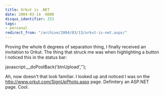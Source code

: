 ```yaml
---
title: Orkut is .NET
date: 2004-03-14 -0800
disqus_identifier: 253
tags:
- personal
redirect_from: "/archive/2004/03/13/orkut-is-net.aspx/"
---
```


Proving the whole 6 degrees of separation thing, I finally received an
invitation to Orkut. The thing that struck me was when highlighting a
button I noticed this in the status bar:

javascript:\_\_doPostBack('btnUpload','');

Ah, now doesn't that look familiar. I looked up and noticed I was on the
http://www.orkut.com/SignUpPhoto.aspx page. Definitery an ASP.NET page.
Cool.

